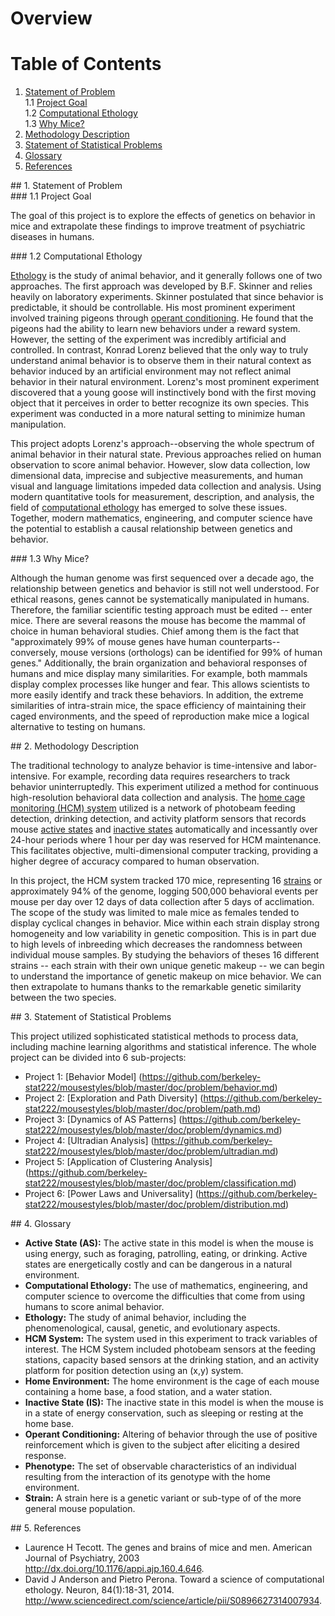 # Overview

# Table of Contents
1. [Statement of Problem](#statement-of-problem)
<br>1.1 [Project Goal](#project-goal)<br />
1.2 [Computational Ethology](#computational-ethology)
<br>1.3 [Why Mice?](#why-mice)<br />
2. [Methodology Description](#methodology-description)
3. [Statement of Statistical Problems](#statement-of-statistical-problems)
4. [Glossary](#glossary)
5. [References](#references)

<div id='statement-of-problem'/>
## 1. Statement of Problem

<div id='project-goal'/>
### 1.1 Project Goal 

The goal of this project is to explore the effects of genetics on behavior in mice and extrapolate these findings to improve treatment of psychiatric diseases in humans. 

<div id='computational-ethology'/>
### 1.2 Computational Ethology 

[Ethology](#ethology) is the study of animal behavior, and it generally follows one of two approaches. The first approach was developed by B.F. Skinner and relies heavily on laboratory experiments. Skinner postulated that since behavior is predictable, it should be controllable. His most prominent experiment involved training pigeons through [operant conditioning](#operant-conditioning). He found that the pigeons had the ability to learn new behaviors under a reward system. However, the setting of the experiment was incredibly artificial and controlled. In contrast, Konrad Lorenz believed that the only way to truly understand animal behavior is to observe them in their natural context as behavior induced by an artificial environment may not reflect animal behavior in their natural environment. Lorenz's most prominent experiment discovered that a young goose will instinctively bond with the first moving object that it perceives in order to better recognize its own species. This experiment was conducted in a more natural setting to minimize human manipulation. 

This project adopts Lorenz's approach--observing the whole spectrum of animal behavior in their natural state. Previous approaches relied on human observation to score animal behavior. However, slow data collection, low dimensional data, imprecise and subjective measurements, and human visual and language limitations impeded data collection and analysis. Using modern quantitative tools for measurement, description, and analysis, the field of [computational ethology](#computational-ethology1) has emerged to solve these issues. Together, modern mathematics, engineering, and computer science have the potential to establish a causal relationship between genetics and behavior.  

<div id='why-mice'/>
### 1.3 Why Mice? 

Although the human genome was first sequenced over a decade ago, the relationship between genetics and behavior is still not well understood. For ethical reasons, genes cannot be systematically manipulated in humans. Therefore, the familiar scientific testing approach must be edited -- enter mice. There are several reasons the mouse has become the mammal of choice in human behavioral studies. Chief among them is the fact that "approximately 99% of mouse genes have human counterparts--conversely, mouse versions (orthologs) can be identified for 99% of human genes." Additionally, the brain organization and behavioral responses of humans and mice display many similarities. For example, both mammals display complex processes like hunger and fear. This allows scientists to more easily identify and track these behaviors. In addition, the extreme similarities of intra-strain mice, the space efficiency of maintaining their caged environments, and the speed of reproduction make mice a logical alternative to testing on humans. 

<div id='methodology-description'/>
## 2. Methodology Description

The traditional technology to analyze behavior is time-intensive and labor-intensive. For example, recording data requires researchers to track behavior uninterruptedly. This experiment utilized a method for continuous high-resolution behavioral data collection and analysis. The [home cage monitoring (HCM) system](#hcm-system) utilized is a network of photobeam feeding detection, drinking detection, and activity platform sensors that records mouse [active states](#active-state) and [inactive states](#inactive-state) automatically and incessantly over 24-hour periods where 1 hour per day was reserved for HCM maintenance. This facilitates objective, multi-dimensional computer tracking, providing a higher degree of accuracy compared to human observation.

In this project, the HCM system tracked 170 mice, representing 16 [strains](#strain) or approximately 94% of the genome, logging 500,000 behavioral events per mouse per day over 12 days of data collection after 5 days of acclimation. The scope of the study was limited to male mice as females tended to display cyclical changes in behavior. Mice within each strain display strong homogeneity and low variability in genetic composition. This is in part due to high levels of inbreeding which decreases the randomness between individual mouse samples. By studying the behaviors of theses 16 different strains -- each strain with their own unique genetic makeup -- we can begin to understand the importance of genetic makeup on mice behavior. We can then extrapolate to humans thanks to the remarkable genetic similarity between the two species. 

<div id='statement-of-statistical-problems'/>
## 3. Statement of Statistical Problems 

This project utilized sophisticated statistical methods to process data, including machine learning algorithms and statistical inference. The whole project can be divided into 6 sub-projects:

- Project 1: [Behavior Model] (https://github.com/berkeley-stat222/mousestyles/blob/master/doc/problem/behavior.md)
- Project 2: [Exploration and Path Diversity] (https://github.com/berkeley-stat222/mousestyles/blob/master/doc/problem/path.md)
- Project 3: [Dynamics of AS Patterns] (https://github.com/berkeley-stat222/mousestyles/blob/master/doc/problem/dynamics.md)
- Project 4: [Ultradian Analysis] (https://github.com/berkeley-stat222/mousestyles/blob/master/doc/problem/ultradian.md)
- Project 5: [Application of Clustering Analysis] (https://github.com/berkeley-stat222/mousestyles/blob/master/doc/problem/classification.md)
- Project 6: [Power Laws and Universality] (https://github.com/berkeley-stat222/mousestyles/blob/master/doc/problem/distribution.md)

<div id='glossary'/>
## 4. Glossary

- **<a id="active-state">Active State</a> (AS):** The active state in this model is when the mouse is using energy, such as foraging, patrolling, eating, or drinking. Active states are energetically costly and can be dangerous in a natural environment. 
- **<a id="computational-ethology1">Computational Ethology</a>:** The use of mathematics, engineering, and computer science to overcome the difficulties that come from using humans to score animal behavior.
- **<a id="ethology">Ethology</a>:** The study of animal behavior, including the phenomenological, causal, genetic, and evolutionary aspects.
- **<a id="hcm-system">HCM System</a>:** The system used in this experiment to track variables of interest. The HCM System included photobeam sensors at the feeding stations, capacity based sensors at the drinking station, and an activity platform for position detection using an (x,y) system. 
- **<a id="home-environment">Home Environment</a>:** The home environment is the cage of each mouse containing a home base, a food station, and a water station.
- **<a id="inactive-state">Inactive State</a> (IS):** The inactive state in this model is when the mouse is in a state of energy conservation, such as sleeping or resting at the home base.
- **<a id="operant-conditioning">Operant Conditioning</a>:** Altering of behavior through the use of positive reinforcement which is given to the subject after eliciting a desired response. 
- **<a id="phenotype">Phenotype</a>:** The set of observable characteristics of an individual resulting from the interaction of its genotype with the home environment.
- **<a id="strain">Strain</a>:** A strain here is a genetic variant or sub-type of of the more general mouse population.

<div id='references'/>
## 5. References

 - Laurence H Tecott. The genes and brains of mice and men. American Journal of Psychiatry, 2003     
   http://dx.doi.org/10.1176/appi.ajp.160.4.646.
 - David J Anderson and Pietro Perona. Toward a science of computational ethology. Neuron, 84(1):18-31, 2014.   
   http://www.sciencedirect.com/science/article/pii/S0896627314007934.
